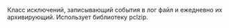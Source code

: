 Класс исключений, записывающий события в лог файл и ежедневно их архивирующий.
Использует библиотеку pclzip.